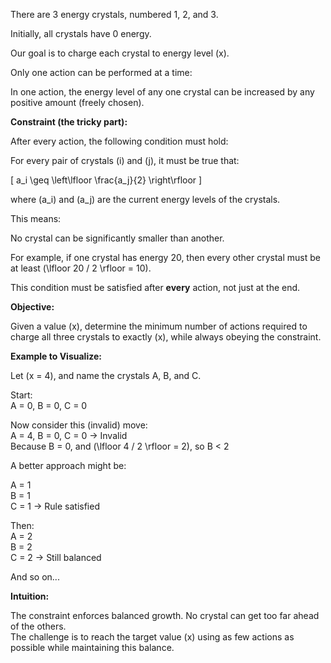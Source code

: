 There are 3 energy crystals, numbered 1, 2, and 3.

Initially, all crystals have 0 energy.

Our goal is to charge each crystal to energy level (x).

Only one action can be performed at a time:

In one action, the energy level of any one crystal can be increased by any positive amount (freely chosen).

**Constraint (the tricky part):**

After every action, the following condition must hold:

For every pair of crystals \(i\) and \(j\), it must be true that:

\[
a_i \geq \left\lfloor \frac{a_j}{2} \right\rfloor
\]

where \(a_i\) and \(a_j\) are the current energy levels of the crystals.

This means:

No crystal can be significantly smaller than another.

For example, if one crystal has energy 20, then every other crystal must be at least \(\lfloor 20 / 2 \rfloor = 10\).

This condition must be satisfied after **every** action, not just at the end.

**Objective:**

Given a value \(x\), determine the minimum number of actions required to charge all three crystals to exactly \(x\), while always obeying the constraint.

**Example to Visualize:**

Let \(x = 4\), and name the crystals A, B, and C.

Start:  
A = 0, B = 0, C = 0

Now consider this (invalid) move:  
A = 4, B = 0, C = 0 → Invalid  
Because B = 0, and \(\lfloor 4 / 2 \rfloor = 2\), so B < 2

A better approach might be:

A = 1  
B = 1  
C = 1 → Rule satisfied

Then:  
A = 2  
B = 2  
C = 2 → Still balanced

And so on...

**Intuition:**

The constraint enforces balanced growth. No crystal can get too far ahead of the others.  
The challenge is to reach the target value \(x\) using as few actions as possible while maintaining this balance.
